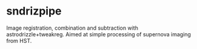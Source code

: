 # sndrizpipe
Image registration, combination and subtraction with astrodrizzle+tweakreg. Aimed at simple processing of supernova imaging from HST. 
